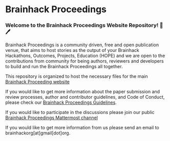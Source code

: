# Brainhack Proceedings

### Welcome to the Brainhack Proceedings Website Repository! :bookmark_tabs: :pen:

Brainhack Proceedings is a community driven, free and open publication venue, that aims to host stories as the output of your Brainhack Hackathons, Outcomes, Projects, Education (HOPE) and we are open to the contributions from community for being authors, reviewers and developers to build and run the Brainhack Proceedings all together.

This repository is organized to host the necessary files for the main [Brainhack Proceeding website](https://brainhack-proceedings.github.io/)


If you would like to get more information about the paper submission and review processes, author and contributor guidelines, and Code of Conduct, please check our [Brainhack Proceedings Guidelines](https://brainhack-proceedings.readthedocs.io/).

If you would like to participate in the discussions please join our public [Brainhack Proceedings Mattermost channel](https://mattermost.brainhack.org/brainhack/channels/brainahack-proceedings)


If you would like to get more information from us please send an email to brainhackorg[at]gmail[dot]org.


